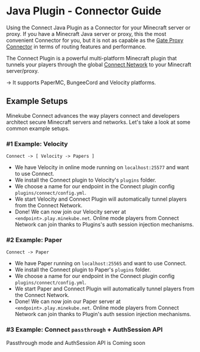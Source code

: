 # Java Plugin - Connector Guide

Using the Connect Java Plugin as a Connector for your Minecraft server or proxy.
If you have a Minecraft Java server or proxy, this the most convenient Connector for you,
but it is not as capable as the [Gate Proxy Connector](gate.md) in terms of routing features and performance.

The Connect Plugin is a powerful multi-platform Minecraft plugin that tunnels
your players through the global [Connect Network](#the-connect-network) to your Minecraft server/proxy.

-> It supports PaperMC, BungeeCord and Velocity platforms.

<!--@include: ../includes/downloads.md-->

<!--@include: ../includes/joining.md-->

## Example Setups

Minekube Connect advances the way players connect and developers architect secure Minecraft servers and networks.
Let's take a look at some common example setups.

### #1 Example: Velocity

`Connect -> [ Velocity -> Papers ]`

- We have Velocity in online mode running on `localhost:25577` and want to use Connect.
- We install the Connect plugin to Velocity's `plugins` folder.
- We choose a name for our endpoint in the Connect plugin config `plugins/connect/config.yml`.
- We start Velocity and Connect Plugin will automatically tunnel players from the Connect Network.
- Done! We can now join our Velocity server at `<endpoint>.play.minekube.net`. Online mode players from Connect Network
  can
  join thanks to Plugins's auth session injection mechanisms.

### #2 Example: Paper

`Connect -> Paper`

- We have Paper running on `localhost:25565` and want to use Connect.
- We install the Connect plugin to Paper's `plugins` folder.
- We choose a name for our endpoint in the Connect plugin config `plugins/connect/config.yml`.
- We start Paper and Connect Plugin will automatically tunnel players from the Connect Network.
- Done! We can now join our Paper server at `<endpoint>.play.minekube.net`. Online mode players from Connect Network can
  join thanks to Plugin's auth session injection mechanisms.

### #3 Example: Connect `passthrough` + AuthSession API

Passthrough mode and AuthSession API is <VPBadge type="warning">Coming soon</VPBadge>